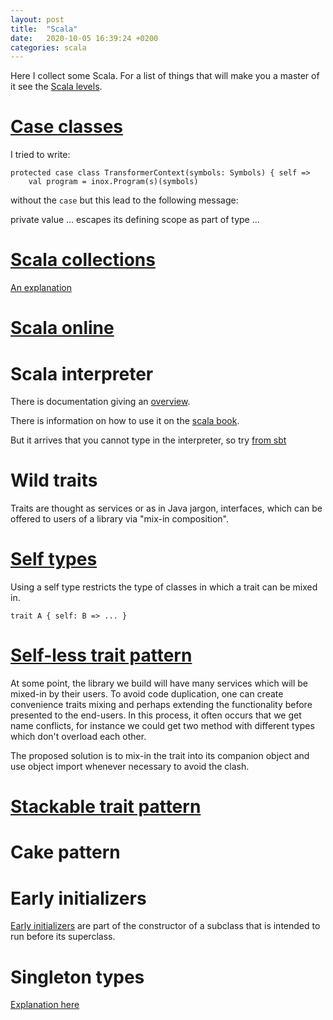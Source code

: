 ```yaml
---
layout: post
title:  "Scala"
date:   2020-10-05 16:39:24 +0200
categories: scala
---
```


Here I collect some Scala. For a list of things that will make you a master of it see the [Scala levels][levels].

# [Case classes][case-classes]

I tried to write:

```
protected case class TransformerContext(symbols: Symbols) { self =>
    val program = inox.Program(s)(symbols)
```

without the `case` but this lead to the following message:

private value ... escapes its defining scope as part of type ...

# [Scala collections][collections]

[An explanation][explanation]

# [Scala online][quick-tests]

# Scala interpreter

There is documentation giving an [overview][interpreter].

There is information on how to use it on the [scala book][bookrepl].

But it arrives that you cannot type in the interpreter, so try [from sbt][sbtrepl]

[interpreter]: https://docs.scala-lang.org/overviews/repl/overview.html
[bookrepl]: https://docs.scala-lang.org/overviews/scala-book/scala-repl.html
[sbtrepl]: https://docs.scala-lang.org/overviews/scala-book/scala-repl.html

# Wild traits

Traits are thought as services or as in Java jargon, interfaces, which can be offered to users of a library via "mix-in composition".

# [Self types][self-types]

Using a self type restricts the type of classes in which a trait can be mixed in. 

```
trait A { self: B => ... }
```

# [Self-less trait pattern][selfless]

At some point, the library we build will have many services which will be mixed-in by their users. To avoid code duplication, one can
create convenience traits mixing and perhaps extending the functionality before presented to the end-users. In this process, it often occurs that we get name conflicts, for instance we could get two method with different types which don't overload each other. 

The proposed solution is to mix-in the trait into its companion object and use object import whenever necessary to avoid the clash. 

# [Stackable trait pattern][stackable]

# Cake pattern

# Early initializers

[Early initializers][init] are part of the constructor of a subclass that is intended to run before its superclass.

# Singleton types

[Explanation here][single]

[single]: https://stackoverflow.com/questions/33052086/what-is-a-singleton-type-exactly

[init]: https://stackoverflow.com/questions/4712468/in-scala-what-is-an-early-initializer
[self-types]: https://docs.scala-lang.org/tour/self-types.html
[case-classes]: https://docs.scala-lang.org/overviews/scala-book/case-classes.html
[collections]: https://www.scala-lang.org/api/2.12.3/scala/collection/index.html?search=Map
[quick-tests]: https://scastie.scala-lang.org
[explanation]: https://docs.scala-lang.org/overviews/collections-2.13/overview.html
[selfless]: https://www.artima.com/scalazine/articles/selfless_trait_pattern.html
[stackable]: https://www.artima.com/scalazine/articles/stackable_trait_pattern.html
[trait]: https://contributors.scala-lang.org/t/using-cake-and-stackable-traits-patterns-together/1560
[levels]: https://www.scala-lang.org/old/node/8610
